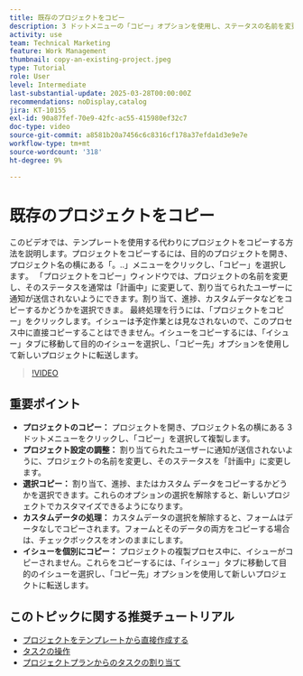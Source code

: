 ```yaml
---
title: 既存のプロジェクトをコピー
description: 3 ドットメニューの「コピー」オプションを使用し、ステータスの名前を変更して「計画中」に設定し、カスタムデータとフォームをコピーし、カスタマイズされたプロジェクト設定の「イシュー」タブを介してイシューを個別に転送することで、プロジェクトを簡単に複製できます。
activity: use
team: Technical Marketing
feature: Work Management
thumbnail: copy-an-existing-project.jpeg
type: Tutorial
role: User
level: Intermediate
last-substantial-update: 2025-03-28T00:00:00Z
recommendations: noDisplay,catalog
jira: KT-10155
exl-id: 90a87fef-70e9-42fc-ac55-415980ef32c7
doc-type: video
source-git-commit: a8581b20a7456c6c8316cf178a37efda1d3e9e7e
workflow-type: tm+mt
source-wordcount: '318'
ht-degree: 9%

---
```


# 既存のプロジェクトをコピー

このビデオでは、テンプレートを使用する代わりにプロジェクトをコピーする方法を説明します。&#x200B; プロジェクトをコピーするには、目的のプロジェクトを開き、プロジェクト名の横にある「。..」メニューをクリックし、「コピー」を選択します&#x200B;。 「プロジェクトをコピー」ウィンドウでは、プロジェクトの名前を変更し、そのステータスを通常は「計画中」に変更して、割り当てられたユーザーに通知が送信されないようにできます。&#x200B; 割り当て、進捗、カスタムデータなどをコピーするかどうかを選択できま&#x200B;。
最終処理を行うには、「プロジェクトをコピー」をクリックします。&#x200B;
イシューは予定作業とは見なされないので、このプロセス中に直接コピーすることはできません。&#x200B; イシューをコピーするには、「イシュー」タブに移動して目的のイシューを選択し、「コピー先」オプションを使用して新しいプロジェクトに転送します。&#x200B;


>[!VIDEO](https://video.tv.adobe.com/v/3456037/?quality=12&learn=on&enablevpops)

## 重要ポイント

* **プロジェクトのコピー：** プロジェクトを開き、プロジェクト名の横にある 3 ドットメニューをクリックし、「コピー」を選択して複製します。&#x200B;
* **プロジェクト設定の調整：** 割り当てられたユーザーに通知が送信されないように、プロジェクトの名前を変更し、そのステータスを「計画中」に変更します。
* **選択コピー：** 割り当て、進捗、またはカスタム データをコピーするかどうかを選択できます。&#x200B; これらのオプションの選択を解除すると、新しいプロジェクトでカスタマイズできるようになります。
* **カスタムデータの処理：** カスタムデータの選択を解除すると、フォームはデータなしでコピーされます。&#x200B; フォームとそのデータの両方をコピーする場合は、チェックボックスをオンのままにします。&#x200B;
* **イシューを個別にコピー：** プロジェクトの複製プロセス中に、イシューがコピーされません。&#x200B; これらをコピーするには、「イシュー」タブに移動して目的のイシューを選択し、「コピー先」オプションを使用して新しいプロジェクトに転送します。&#x200B;


## このトピックに関する推奨チュートリアル

* [プロジェクトをテンプレートから直接作成する](/help/manage-work/create-and-manage-project-templates/create-a-project-directly-from-a-template.md)
* [タスクの操作](/help/manage-work/tasks/work-with-tasks.md)
* [プロジェクトプランからのタスクの割り当て](/help/manage-work/tasks/assign-tasks-from-the-project-plan.md)
